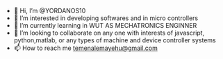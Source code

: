 - 👋 Hi, I’m @YORDANOS10
- 👀 I’m interested in developing softwares and in micro controllers
- 🌱 I’m currently learning in WUT AS MECHATRONICS ENGINNER
- 💞️ I’m looking to collaborate on any one with interests of javascript, python,matlab, or any types of machine and device controller systems
- 📫 How to reach me temenalemayehu@gmail.com

<!---
YORDANOS10/YORDANOS10 is a ✨ special ✨ repository because its `README.md` (this file) appears on your GitHub profile.
You can click the Preview link to take a look at your changes.
--->
